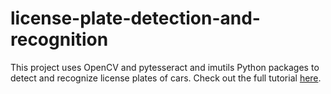# license-plate-detection-and-recognition
This project uses OpenCV and pytesseract and imutils Python packages to detect and recognize license plates of cars.
Check out the full tutorial [here](https://www.makeuseof.com/python-car-license-plates-detect-and-recognize/).
